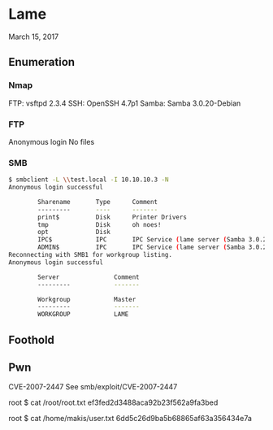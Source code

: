 # Lame
March 15, 2017

## Enumeration
### Nmap
FTP: vsftpd 2.3.4
SSH: OpenSSH 4.7p1
Samba: Samba 3.0.20-Debian

### FTP
Anonymous login
No files

### SMB
```bash
$ smbclient -L \\test.local -I 10.10.10.3 -N
Anonymous login successful

        Sharename       Type      Comment
        ---------       ----      -------
        print$          Disk      Printer Drivers
        tmp             Disk      oh noes!
        opt             Disk      
        IPC$            IPC       IPC Service (lame server (Samba 3.0.20-Debian))
        ADMIN$          IPC       IPC Service (lame server (Samba 3.0.20-Debian))
Reconnecting with SMB1 for workgroup listing.
Anonymous login successful

        Server               Comment
        ---------            -------

        Workgroup            Master
        ---------            -------
        WORKGROUP            LAME
```

## Foothold

## Pwn
CVE-2007-2447
See smb/exploit/CVE-2007-2447

root $ cat /root/root.txt
ef3fed2d3488aca92b23f562a9fa3bed

root $ cat /home/makis/user.txt
6dd5c26d9ba5b68865af63a356434e7a
